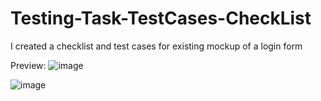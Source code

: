 # Testing-Task-TestCases-CheckList

I created a checklist and test cases for existing mockup of a login form

Preview:
![image](https://user-images.githubusercontent.com/116346013/215815147-ee7d542f-44b9-4152-8f49-35b0906a4643.png)

![image](https://user-images.githubusercontent.com/116346013/215815322-cfa59604-b841-4b44-a3c2-5dfc4cae350a.png)

